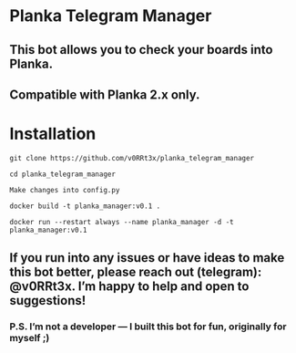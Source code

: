 # Planka Telegram Manager

## This bot allows you to check your boards into Planka.
## Compatible with Planka 2.x only.

# Installation

```
git clone https://github.com/v0RRt3x/planka_telegram_manager
```

```
cd planka_telegram_manager
```

```
Make changes into config.py 
```

```
docker build -t planka_manager:v0.1 .
```

```
docker run --restart always --name planka_manager -d -t planka_manager:v0.1
```

## If you run into any issues or have ideas to make this bot better, please reach out (telegram):  @v0RRt3x. I’m happy to help and open to suggestions!

### P.S. I’m not a developer — I built this bot for fun, originally for myself ;)